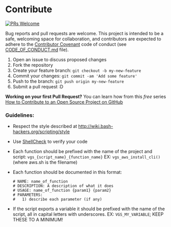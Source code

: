 # Contribute
  [![PRs Welcome](https://img.shields.io/badge/PRs-welcome-brightgreen.svg?style=flat-square)](http://makeapullrequest.com)

Bug reports and pull requests are welcome.
This project is intended to be a safe, welcoming space for collaboration, and contributors are expected to adhere to the [Contributor Covenant](http://contributor-covenant.org) code of conduct (see [CODE_OF_CONDUCT.md](CODE_OF_CONDUCT.md) file).

1. Open an issue to discuss proposed changes
2. Fork the repository
3. Create your feature branch: `git checkout -b my-new-feature`
4. Commit your changes: `git commit -am 'Add some feature'`
5. Push to the branch: `git push origin my-new-feature`
6. Submit a pull request :D

**Working on your first Pull Request?** You can learn how from this *free* series [How to Contribute to an Open Source Project on GitHub](https://egghead.io/series/how-to-contribute-to-an-open-source-project-on-github)

### Guidelines:
- Respect the style described at http://wiki.bash-hackers.org/scripting/style

- Use [ShellCheck](http://www.shellcheck.net/about.html) to verify your code

- Each function should be prefixed with the name of the project and script:
  `vgs_{script_name}_{function_name}`
  EX: `vgs_aws_install_cli()` (where aws.sh is the filename)

- Each function should be documented in this format:
  ```
  # NAME: name_of_function
  # DESCRIPTION: A description of what it does
  # USAGE: name_of_function {param1} {param2}
  # PARAMETERS:
  #   1) describe each parameter (if any)
  ```

- If the script exports a variable it should be prefixed with the name of the
  script, all in capital letters with underscores.
  EX: `VGS_MY_VARIABLE`; KEEP THESE TO A MINIMUM!

